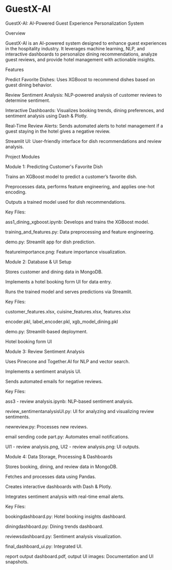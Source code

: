 # GuestX-AI
GuestX-AI: AI-Powered Guest Experience Personalization System

Overview

GuestX-AI is an AI-powered system designed to enhance guest experiences in the hospitality industry. It leverages machine learning, NLP, and interactive dashboards to personalize dining recommendations, analyze guest reviews, and provide hotel management with actionable insights.

Features

Predict Favorite Dishes: Uses XGBoost to recommend dishes based on guest dining behavior.

Review Sentiment Analysis: NLP-powered analysis of customer reviews to determine sentiment.

Interactive Dashboards: Visualizes booking trends, dining preferences, and sentiment analysis using Dash & Plotly.

Real-Time Review Alerts: Sends automated alerts to hotel management if a guest staying in the hotel gives a negative review.

Streamlit UI: User-friendly interface for dish recommendations and review analysis.

Project Modules

Module 1: Predicting Customer's Favorite Dish

Trains an XGBoost model to predict a customer’s favorite dish.

Preprocesses data, performs feature engineering, and applies one-hot encoding.

Outputs a trained model used for dish recommendations.

Key Files:

ass1_dining_xgboost.ipynb: Develops and trains the XGBoost model.

training_and_features.py: Data preprocessing and feature engineering.

demo.py: Streamlit app for dish prediction.

featureimportance.png: Feature importance visualization.

Module 2: Database & UI Setup

Stores customer and dining data in MongoDB.

Implements a hotel booking form UI for data entry.

Runs the trained model and serves predictions via Streamlit.

Key Files:

customer_features.xlsx, cuisine_features.xlsx, features.xlsx

encoder.pkl, label_encoder.pkl, xgb_model_dining.pkl

demo.py: Streamlit-based deployment.

Hotel booking form UI

Module 3: Review Sentiment Analysis

Uses Pinecone and Together.AI for NLP and vector search.

Implements a sentiment analysis UI.

Sends automated emails for negative reviews.

Key Files:

ass3 - review analysis.ipynb: NLP-based sentiment analysis.

review_sentimentanalysisUI.py: UI for analyzing and visualizing review sentiments.

newreview.py: Processes new reviews.

email sending code part.py: Automates email notifications.

UI1 - review analysis.png, UI2 - review analysis.png: UI outputs.

Module 4: Data Storage, Processing & Dashboards

Stores booking, dining, and review data in MongoDB.

Fetches and processes data using Pandas.

Creates interactive dashboards with Dash & Plotly.

Integrates sentiment analysis with real-time email alerts.

Key Files:

bookingdashboard.py: Hotel booking insights dashboard.

diningdashboard.py: Dining trends dashboard.

reviewsdashboard.py: Sentiment analysis visualization.

final_dashboard_ui.py: Integrated UI.

report output dashboard.pdf, output UI images: Documentation and UI snapshots.

